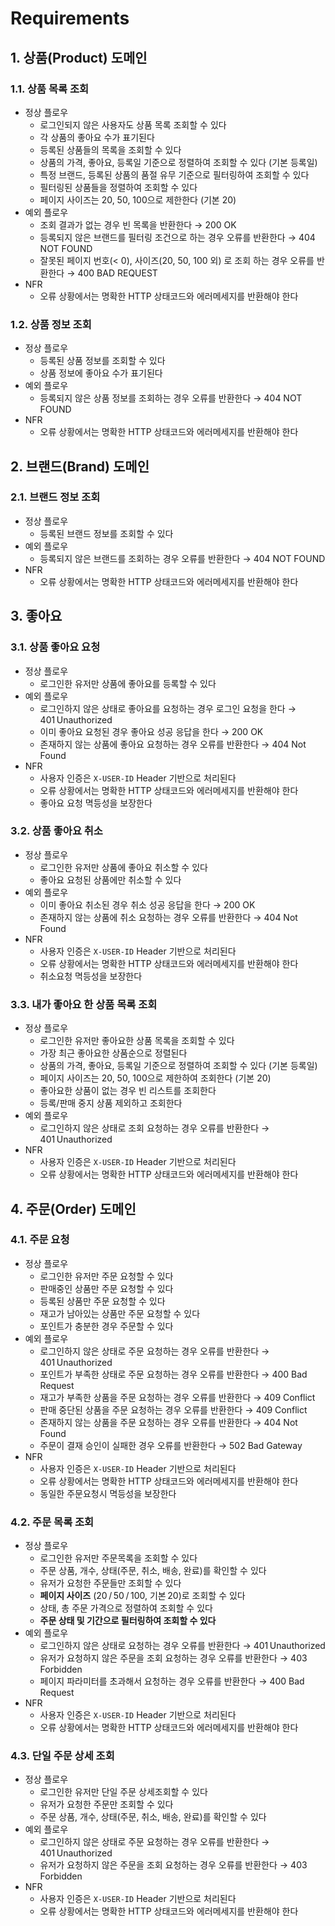 # Requirements

## 1. 상품(Product) 도메인

### 1.1. 상품 목록 조회

- 정상 플로우
    - 로그인되지 않은 사용자도 상품 목록 조회할 수 있다
    - 각 상품의 좋아요 수가 표기된다
    - 등록된 상품들의 목록을 조회할 수 있다
    - 상품의 가격, 좋아요, 등록일 기준으로 정렬하여 조회할 수 있다 (기본 등록일)
    - 특정 브랜드, 등록된 상품의 품절 유무 기준으로 필터링하여 조회할 수 있다
    - 필터링된 상품들을 정렬하여 조회할 수 있다
    - 페이지 사이즈는 20, 50, 100으로 제한한다 (기본 20)
- 예외 플로우
    - 조회 결과가 없는 경우 빈 목록을 반환한다 → 200 OK
    - 등록되지 않은 브랜드를 필터링 조건으로 하는 경우 오류를 반환한다 → 404 NOT FOUND
    - 잘못된 페이지 번호(< 0), 사이즈(20, 50, 100 외) 로 조회 하는 경우 오류를 반환한다 → 400 BAD REQUEST
- NFR
    - 오류 상황에서는 명확한 HTTP 상태코드와 에러메세지를 반환해야 한다

### 1.2. 상품 정보 조회

- 정상 플로우
    - 등록된 상품 정보를 조회할 수 있다
    - 상품 정보에 좋아요 수가 표기된다
- 예외 플로우
    - 등록되지 않은 상품 정보를 조회하는 경우 오류를 반환한다 → 404 NOT FOUND
- NFR
    - 오류 상황에서는 명확한 HTTP 상태코드와 에러메세지를 반환해야 한다

## 2. 브랜드(Brand) 도메인

### 2.1. 브랜드 정보 조회

- 정상 플로우
    - 등록된 브랜드 정보를 조회할 수 있다
- 예외 플로우
    - 등록되지 않은 브랜드를 조회하는 경우 오류를 반환한다 → 404 NOT FOUND
- NFR
    - 오류 상황에서는 명확한 HTTP 상태코드와 에러메세지를 반환해야 한다

## 3. 좋아요

### 3.1. 상품 좋아요 요청

- 정상 플로우
    - 로그인한 유저만 상품에 좋아요를 등록할 수 있다
- 예외 플로우
    - 로그인하지 않은 상태로 좋아요를 요청하는 경우 로그인 요청을 한다 → 401 Unauthorized
    - 이미 좋아요 요청된 경우 좋아요 성공 응답을 한다  → 200 OK
    - 존재하지 않는 상품에 좋아요 요청하는 경우 오류를 반환한다 → 404 Not Found
- NFR
    - 사용자 인증은 `X-USER-ID` Header 기반으로 처리된다
    - 오류 상황에서는 명확한 HTTP 상태코드와 에러메세지를 반환해야 한다
    - 좋아요 요청 멱등성을 보장한다

### 3.2. 상품 좋아요 취소

- 정상 플로우
    - 로그인한 유저만 상품에 좋아요 취소할 수 있다
    - 좋아요 요청된 상품에만 취소할 수 있다
- 예외 플로우
    - 이미 좋아요 취소된 경우 취소 성공 응답을 한다  → 200 OK
    - 존재하지 않는 상품에 취소 요청하는 경우 오류를 반환한다 → 404 Not Found
- NFR
    - 사용자 인증은 `X-USER-ID` Header 기반으로 처리된다
    - 오류 상황에서는 명확한 HTTP 상태코드와 에러메세지를 반환해야 한다
    - 취소요청 멱등성을 보장한다

### 3.3. 내가 좋아요 한 상품 목록 조회

- 정상 플로우
    - 로그인한 유저만 좋아요한 상품 목록을 조회할 수 있다
    - 가장 최근 좋아요한 상품순으로 정렬된다
    - 상품의 가격, 좋아요, 등록일 기준으로 정렬하여 조회할 수 있다 (기본 등록일)
    - 페이지 사이즈는 20, 50, 100으로 제한하여 조회한다 (기본 20)
    - 좋아요한 상품이 없는 경우 빈 리스트를 조회한다
    - 등록/판매 중지 상품 제외하고 조회한다
- 예외 플로우
    - 로그인하지 않은 상태로 조회 요청하는 경우 오류를 반환한다 → 401 Unauthorized
- NFR
    - 사용자 인증은 `X-USER-ID` Header 기반으로 처리된다
    - 오류 상황에서는 명확한 HTTP 상태코드와 에러메세지를 반환해야 한다

## 4. 주문(Order) 도메인

### 4.1. 주문 요청

- 정상 플로우
    - 로그인한 유저만 주문 요청할 수 있다
    - 판매중인 상품만 주문 요청할 수 있다
    - 등록된 상품만 주문 요청할 수 있다
    - 재고가 남아있는 상품만 주문 요청할 수 있다
    - 포인트가 충분한 경우 주문할 수 있다
- 예외 플로우
    - 로그인하지 않은 상태로 주문 요청하는 경우 오류를 반환한다 → 401 Unauthorized
    - 포인트가 부족한 상태로 주문 요청하는 경우 오류를 반환한다 → 400 Bad Request
    - 재고가 부족한 상품을 주문 요청하는 경우 오류를 반환한다 → 409 Conflict
    - 판매 중단된 상품을 주문 요청하는 경우 오류를 반환한다 → 409 Conflict
    - 존재하지 않는 상품을 주문 요청하는 경우 오류를 반환한다 → 404 Not Found
    - 주문이 결재 승인이 실패한 경우 오류를 반환한다 → 502 Bad Gateway
- NFR
    - 사용자 인증은 `X-USER-ID` Header 기반으로 처리된다
    - 오류 상황에서는 명확한 HTTP 상태코드와 에러메세지를 반환해야 한다
    - 동일한 주문요청시 멱등성을 보장한다

### 4.2. 주문 목록 조회

- 정상 플로우
    - 로그인한 유저만 주문목록을 조회할 수 있다
    - 주문 상품, 개수, 상태(주문, 취소, 배송, 완료)를 확인할 수 있다
    - 유저가 요청한 주문들만 조회할 수 있다
    - **페이지 사이즈** (20 / 50 / 100, 기본 20)로 조회할 수 있다
    - 상태, 총 주문 가격으로 정렬하여 조회할 수 있다
    - **주문 상태 및 기간으로 필터링하여 조회할 수 있다**
- 예외 플로우
    - 로그인하지 않은 상태로 요청하는 경우 오류를 반환한다 → 401 Unauthorized
    - 유저가 요청하지 않은 주문을 조회 요청하는 경우 오류를 반환한다 → 403 Forbidden
    - 페이지 파라미터를 초과해서 요청하는 경우 오류를 반환한다 → 400 Bad Request
- NFR
    - 사용자 인증은 `X-USER-ID` Header 기반으로 처리된다
    - 오류 상황에서는 명확한 HTTP 상태코드와 에러메세지를 반환해야 한다

### 4.3. 단일 주문 상세 조회

- 정상 플로우
    - 로그인한 유저만 단일 주문 상세조회할 수 있다
    - 유저가 요청한 주문만 조회할 수 있다
    - 주문 상품, 개수, 상태(주문, 취소, 배송, 완료)를 확인할 수 있다
- 예외 플로우
    - 로그인하지 않은 상태로 주문 요청하는 경우 오류를 반환한다 → 401 Unauthorized
    - 유저가 요청하지 않은 주문을 조회 요청하는 경우 오류를 반환한다 → 403 Forbidden
- NFR
    - 사용자 인증은 `X-USER-ID` Header 기반으로 처리된다
    - 오류 상황에서는 명확한 HTTP 상태코드와 에러메세지를 반환해야 한다